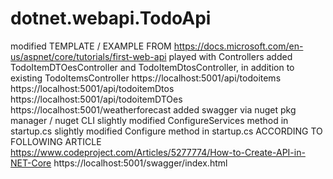 # dotnet.webapi.TodoApi
modified TEMPLATE / EXAMPLE FROM https://docs.microsoft.com/en-us/aspnet/core/tutorials/first-web-api
played with Controllers
  added TodoItemDTOesController and TodoItemDtosController, in addition to existing TodoItemsController
    https://localhost:5001/api/todoitems
    https://localhost:5001/api/todoitemDtos
    https://localhost:5001/api/todoitemDTOes
    https://localhost:5001/weatherforecast
added swagger via nuget pkg manager / nuget CLI
  slightly modified ConfigureServices method in startup.cs
  slightly modified Configure method in startup.cs
    ACCORDING TO FOLLOWING ARTICLE
      https://www.codeproject.com/Articles/5277774/How-to-Create-API-in-NET-Core
        https://localhost:5001/swagger/index.html
